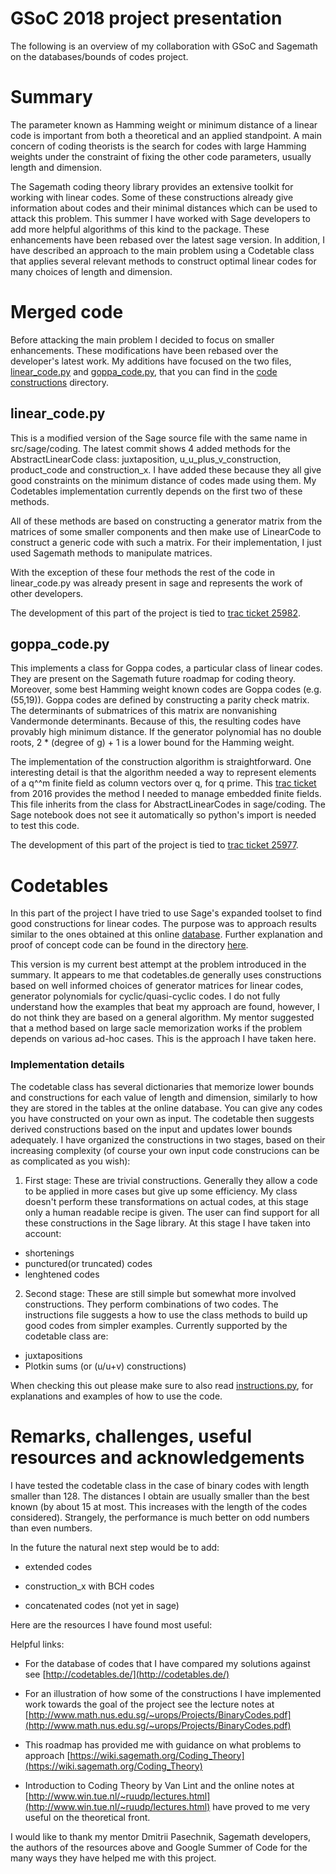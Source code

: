 # GSoC 2018 project presentation
The following is an overview of my collaboration with GSoC and Sagemath on the databases/bounds of codes project.

# Summary
The parameter known as Hamming weight or minimum distance of a linear code is important from both a theoretical and an applied standpoint. A main concern of coding theorists is the search for codes with large Hamming weights under the constraint of fixing the other code parameters, usually length and dimension.

The Sagemath coding theory library provides an extensive toolkit for working with linear codes. Some of these constructions already give information about codes and their minimal distances which can be used to attack this problem. This summer I have worked with Sage developers to add more helpful algorithms of this kind to the package. These enhancements have been rebased over the latest sage version. In addition, I have described an approach to the main problem using a Codetable class that applies several relevant methods to construct optimal linear codes for many choices of length and dimension.


# Merged code
Before attacking the main problem I decided to focus on smaller enhancements. These modifications have been rebased over the developer's latest work. My additions have focused on the two files, [linear_code.py](https://github.com/filipion/optimal-linear-codes/blob/master/code_constructions/linear_code.py) and [goppa_code.py](https://github.com/filipion/optimal-linear-codes/blob/master/code_constructions/goppa_code.py), that you can find in the [code constructions](https://github.com/filipion/Optimal-linear-codes/tree/master/code_constructions) directory.


## linear_code.py
This is a modified version of the Sage source file with the same name in src/sage/coding. The latest commit shows 4 added methods for the AbstractLinearCode class: juxtaposition, u_u_plus_v_construction, product_code and construction_x. I have added these because they all give good constraints on the minimum distance of codes made using them. My Codetables implementation currently depends on the first two of these methods. 

All of these methods are based on constructing a generator matrix from the matrices of some smaller components and then make use of LinearCode to construct a generic code with such a matrix. For their implementation, I just used Sagemath methods to manipulate matrices.

With the exception of these four methods the rest of the code in linear_code.py was already present in sage and represents the work of other developers.

The development of this part of the project is tied to [trac ticket 25982](https://trac.sagemath.org/ticket/25982).

## goppa_code.py
This implements a class for Goppa codes, a particular class of linear codes. They are present on the Sagemath future roadmap for coding theory. Moreover, some best Hamming weight known codes are Goppa codes (e.g. (55,19)). Goppa codes are defined by constructing a parity check matrix. The determinants of submatrices of this matrix are nonvanishing Vandermonde determinants. Because of this, the resulting codes have provably high minimum distance. If the generator polynomial has no double roots, 2 * (degree of g) + 1 is a lower bound for the Hamming weight.

The implementation of the construction algorithm is straightforward. One interesting detail is that the algorithm needed a way to represent elements of a q^^m finite field as column vectors over q, for q prime. This [trac ticket](https://trac.sagemath.org/ticket/20284#no1) from 2016 provides the method I needed to manage embedded finite fields. This file inherits from the class for AbstractLinearCodes in sage/coding. The Sage notebook does not see it automatically so python's import is needed to test this code.

The development of this part of the project is tied to [trac ticket 25977](https://trac.sagemath.org/ticket/25977).


# Codetables
In this part of the project I have tried to use Sage's expanded toolset to find good constructions for linear codes. The purpose was to approach results similar to the ones obtained at this online [database](www.codetables.de). Further explanation and proof of concept code can be found in the directory [here](https://github.com/filipion/Optimal-linear-codes/tree/master/codetables).

This version is my current best attempt at the problem introduced in the summary. It appears to me that codetables.de generally uses constructions based on well informed choices of generator matrices for linear codes, generator polynomials for cyclic/quasi-cyclic codes. I do not fully understand how the examples that beat my approach are found, however, I do not think they are based on a general algorithm. My mentor suggested that a method based on large sacle memorization works if the problem depends on various ad-hoc cases. This is the approach I have taken here.

### Implementation details
The codetable class has several dictionaries that memorize lower bounds and constructions for each value of length and dimension, similarly to how they are stored in the tables at the online database. You can give any codes you have constructed on your own as input. The codetable then suggests derived constructions based on the input and updates lower bounds adequately. I have organized the constructions in two stages, based on their increasing complexity (of course your own input code construcions can be as complicated as you wish):

1. First stage:
   These are trivial constructions. Generally they allow a code to be applied in more cases but give up some efficiency. My class doesn't perform these transformations on actual codes, at this stage only a human readable recipe is given. The user can find support for all these constructions in the Sage library. At this stage I have taken into account:
  * shortenings
  * punctured(or truncated) codes
  * lenghtened codes
  
2. Second stage:
   These are still simple but somewhat more involved constructions. They perform combinations of two codes. The instructions file suggests a how to use the class methods to build up good codes from simpler examples. Currently supported by the codetable class are:
  * juxtapositions
  * Plotkin sums (or (u/u+v) constructions)

When checking this out please make sure to also read [instructions.py](https://github.com/filipion/optimal-linear-codes/blob/master/codetables/instructions.py), for explanations and examples of how to use the code.

# Remarks, challenges, useful resources and acknowledgements
I have tested the codetable class in the case of binary codes with length smaller than 128. The distances I obtain are usually smaller than the best known (by about 15 at most. This increases with the length of the codes considered). Strangely, the performance is much better on odd numbers than even numbers. 


In the future the natural next step would be to add:

* extended codes

* construction_x with BCH codes

* concatenated codes (not yet in sage)


Here are the resources I have found most useful:

Helpful links:

* For the database of codes that I have compared my solutions against see [http://codetables.de/](http://codetables.de/)

* For an illustration of how some of the constructions I have implemented work towards the goal of the project see the lecture notes at [http://www.math.nus.edu.sg/~urops/Projects/BinaryCodes.pdf](http://www.math.nus.edu.sg/~urops/Projects/BinaryCodes.pdf)

* This roadmap has provided me with guidance on what problems to approach [https://wiki.sagemath.org/Coding_Theory](https://wiki.sagemath.org/Coding_Theory)

* Introduction to Coding Theory by Van Lint and the online notes at [http://www.win.tue.nl/~ruudp/lectures.html](http://www.win.tue.nl/~ruudp/lectures.html) have proved to me very useful on the theoretical front.


I would like to thank my mentor Dmitrii Pasechnik, Sagemath developers, the authors of the resources above and Google Summer of Code for the many ways they have helped me with this project.


